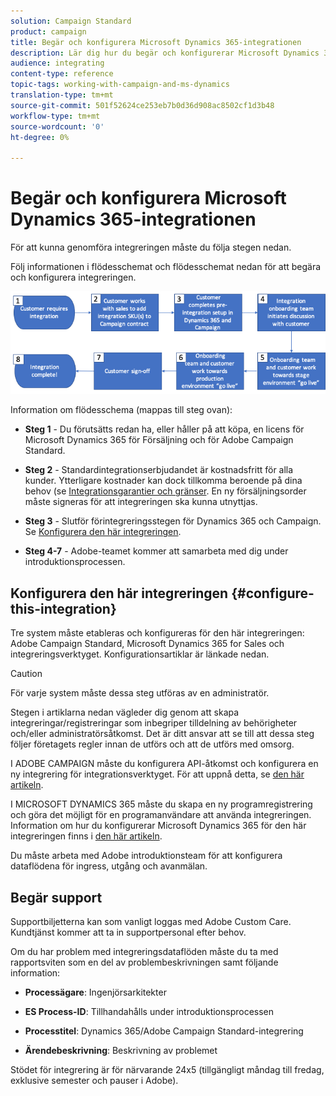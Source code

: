 ```yaml
---
solution: Campaign Standard
product: campaign
title: Begär och konfigurera Microsoft Dynamics 365-integrationen
description: Lär dig hur du begär och konfigurerar Microsoft Dynamics 365 med integrering av Campaign Standarder
audience: integrating
content-type: reference
topic-tags: working-with-campaign-and-ms-dynamics
translation-type: tm+mt
source-git-commit: 501f52624ce253eb7b0d36d908ac8502cf1d3b48
workflow-type: tm+mt
source-wordcount: '0'
ht-degree: 0%

---
```



# Begär och konfigurera Microsoft Dynamics 365-integrationen

För att kunna genomföra integreringen måste du följa stegen nedan.

Följ informationen i flödesschemat och flödesschemat nedan för att begära och konfigurera integreringen.

![](assets/provisioning-wf.png)

Information om flödesschema (mappas till steg ovan):

* **Steg 1** - Du förutsätts redan ha, eller håller på att köpa, en licens för Microsoft Dynamics 365 för Försäljning och för Adobe Campaign Standard.

* **Steg 2** - Standardintegrationserbjudandet är kostnadsfritt för alla kunder. Ytterligare kostnader kan dock tillkomma beroende på dina behov (se  [Integrationsgarantier och gränser](../../integrating/using/ms-dynamics-365-integration-guardrails.md). En ny försäljningsorder måste signeras för att integreringen ska kunna utnyttjas.

* **Steg 3**  - Slutför förintegreringsstegen för Dynamics 365 och Campaign. Se [Konfigurera den här integreringen](#configure-this-integration).

* **Steg 4-7**  - Adobe-teamet kommer att samarbeta med dig under introduktionsprocessen.

## Konfigurera den här integreringen {#configure-this-integration}

Tre system måste etableras och konfigureras för den här integreringen: Adobe Campaign Standard, Microsoft Dynamics 365 for Sales och integreringsverktyget. Konfigurationsartiklar är länkade nedan.

>[!CAUTION]
>
>För varje system måste dessa steg utföras av en administratör.
>
>Stegen i artiklarna nedan vägleder dig genom att skapa integreringar/registreringar som inbegriper tilldelning av behörigheter och/eller administratörsåtkomst.  Det är ditt ansvar att se till att dessa steg följer företagets regler innan de utförs och att de utförs med omsorg.

I ADOBE CAMPAIGN måste du konfigurera API-åtkomst och konfigurera en ny integrering för integrationsverktyget. För att uppnå detta, se [den här artikeln](../../integrating/using/configure-adobe-io-for-ms-dynamic.md).

I MICROSOFT DYNAMICS 365 måste du skapa en ny programregistrering och göra det möjligt för en programanvändare att använda integreringen.  Information om hur du konfigurerar Microsoft Dynamics 365 för den här integreringen finns i [den här artikeln](../../integrating/using/configure-microsoft-dynamics-365-for-campaign-integration.md).

Du måste arbeta med Adobe introduktionsteam för att konfigurera dataflödena för ingress, utgång och avanmälan.


## Begär support

Supportbiljetterna kan som vanligt loggas med Adobe Custom Care. Kundtjänst kommer att ta in supportpersonal efter behov.

Om du har problem med integreringsdataflöden måste du ta med rapportsviten som en del av problembeskrivningen samt följande information:

* **Processägare**: Ingenjörsarkitekter

* **ES Process-ID**: Tillhandahålls under introduktionsprocessen

* **Processtitel**: Dynamics 365/Adobe Campaign Standard-integrering

* **Ärendebeskrivning**: Beskrivning av problemet

Stödet för integrering är för närvarande 24x5 (tillgängligt måndag till fredag, exklusive semester och pauser i Adobe).